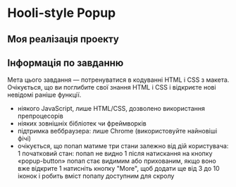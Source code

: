 # Hooli-style Popup

## Моя реалізація проекту

## Інформація по завданню

Мета цього завдання — потренуватися в кодуванні HTML і CSS з макета. Очікується, що ви поглибите свої знання HTML і CSS і відкриєте нові невідомі раніше функції.

* ніякого JavaScript, лише HTML/CSS, дозволено використання препроцесорів
* ніяких зовнішніх бібліотек чи фреймворків
* підтримка веббраузера: лише Chrome (використовуйте найновіші фічі)
* очікується, що попап матиме три стани залежно від дій користувача:
1 початковий стан: попап не видно
1 після натискання на кнопку «popup-button» попап стає видимим або прихованим, якщо воно вже відкрите
1 натисніть кнопку "More", щоб додати ще від 3 до 10 іконок і робить вміст попапу доступним для скролу